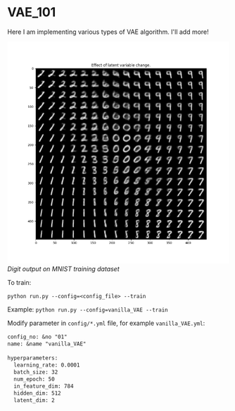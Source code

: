 # VAE_101
Here I am implementing various types of VAE algorithm. I'll add more!


![Result](https://github.com/tiassap/VAE_101/blob/main/output/vanilla_VAE-01/output.png?raw=true)
_Digit output on MNIST training dataset_

To train:
```
python run.py --config=<config_file> --train
```

Example: `python run.py --config=vanilla_VAE --train`


Modify parameter in `config/*.yml` file, for example `vanilla_VAE.yml`:
```
config_no: &no "01"
name: &name "vanilla_VAE"

hyperparameters:
  learning_rate: 0.0001
  batch_size: 32
  num_epoch: 50
  in_feature_dim: 784
  hidden_dim: 512
  latent_dim: 2
```